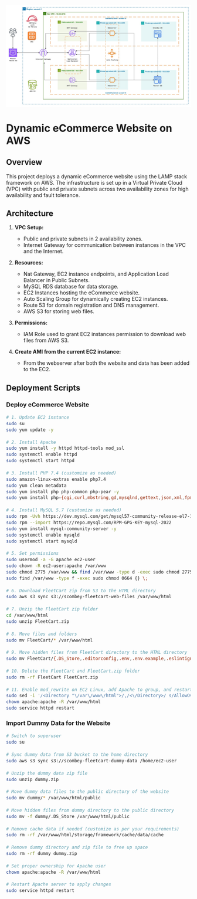 ![image](image-Page-3.jpg)
# Dynamic eCommerce Website on AWS

## Overview

This project deploys a dynamic eCommerce website using the LAMP stack framework on AWS. The infrastructure is set up in a Virtual Private Cloud (VPC) with public and private subnets across two availability zones for high availability and fault tolerance.

## Architecture

1. **VPC Setup:**
   - Public and private subnets in 2 availability zones.
   - Internet Gateway for communication between instances in the VPC and the Internet.

2. **Resources:**
   - Nat Gateway, EC2 instance endpoints, and Application Load Balancer in Public Subnets.
   - MySQL RDS database for data storage.
   - EC2 Instances hosting the eCommerce website.
   - Auto Scaling Group for dynamically creating EC2 instances.
   - Route 53 for domain registration and DNS management.
   - AWS S3 for storing web files.

3. **Permissions:**
   - IAM Role used to grant EC2 instances permission to download web files from AWS S3.

4. **Create AMI from the current EC2 instance:**
   - From the webserver after both the website and data has been added to the EC2.

## Deployment Scripts

### Deploy eCommerce Website

```bash
# 1. Update EC2 instance
sudo su
sudo yum update -y

# 2. Install Apache
sudo yum install -y httpd httpd-tools mod_ssl
sudo systemctl enable httpd
sudo systemctl start httpd

# 3. Install PHP 7.4 (customize as needed)
sudo amazon-linux-extras enable php7.4
sudo yum clean metadata
sudo yum install php php-common php-pear -y
sudo yum install php-{cgi,curl,mbstring,gd,mysqlnd,gettext,json,xml,fpm,intl,zip} -y

# 4. Install MySQL 5.7 (customize as needed)
sudo rpm -Uvh https://dev.mysql.com/get/mysql57-community-release-el7-11.noarch.rpm
sudo rpm --import https://repo.mysql.com/RPM-GPG-KEY-mysql-2022
sudo yum install mysql-community-server -y
sudo systemctl enable mysqld
sudo systemctl start mysqld

# 5. Set permissions
sudo usermod -a -G apache ec2-user
sudo chown -R ec2-user:apache /var/www
sudo chmod 2775 /var/www && find /var/www -type d -exec sudo chmod 2775 {} \;
sudo find /var/www -type f -exec sudo chmod 0664 {} \;

# 6. Download FleetCart zip from S3 to the HTML directory
sudo aws s3 sync s3://scombey-fleetcart-web-files /var/www/html

# 7. Unzip the FleetCart zip folder
cd /var/www/html
sudo unzip FleetCart.zip

# 8. Move files and folders
sudo mv FleetCart/* /var/www/html

# 9. Move hidden files from FleetCart directory to the HTML directory
sudo mv FleetCart/{.DS_Store,.editorconfig,.env,.env.example,.eslintignore,.eslintrc,.gitignore,.htaccess,.npmrc,.php_cs,.rtlcssrc} /var/www/html

# 10. Delete the FleetCart and FleetCart.zip folder
sudo rm -rf FleetCart FleetCart.zip

# 11. Enable mod_rewrite on EC2 Linux, add Apache to group, and restart server
sudo sed -i '/<Directory "\/var\/www\/html">/,/<\/Directory>/ s/AllowOverride None/AllowOverride All/' /etc/httpd/conf/httpd.conf
chown apache:apache -R /var/www/html
sudo service httpd restart
```

### Import Dummy Data for the Website

```bash
# Switch to superuser
sudo su

# Sync dummy data from S3 bucket to the home directory
sudo aws s3 sync s3://scombey-fleetcart-dummy-data /home/ec2-user

# Unzip the dummy data zip file
sudo unzip dummy.zip

# Move dummy data files to the public directory of the website
sudo mv dummy/* /var/www/html/public

# Move hidden files from dummy directory to the public directory
sudo mv -f dummy/.DS_Store /var/www/html/public

# Remove cache data if needed (customize as per your requirements)
sudo rm -rf /var/www/html/storage/framework/cache/data/cache

# Remove dummy directory and zip file to free up space
sudo rm -rf dummy dummy.zip

# Set proper ownership for Apache user
chown apache:apache -R /var/www/html

# Restart Apache server to apply changes
sudo service httpd restart
```
